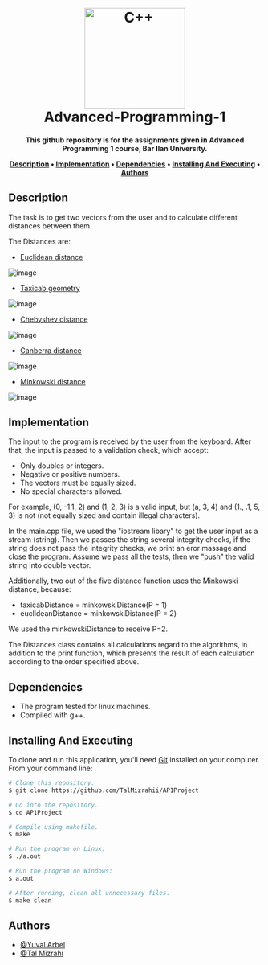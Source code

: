 <h1 align="center">
  <br>
  <a href="https://github.com/TalMizrahii/AP1Project"><img src="https://img.icons8.com/color/344/c-plus-plus-logo.png" alt="C++" width="200"></a>
  <br>
  Advanced-Programming-1
  <br>
</h1>

<h4 align="center">This github repository is for the assignments given in Advanced Programming 1 course, Bar Ilan University.


<p align="center">
  <a href="#description">Description</a> •
  <a href="#implementation">Implementation</a> •
  <a href="#dependencies">Dependencies</a> •
  <a href="#installing-and-executing">Installing And Executing</a> •
  <a href="#authors">Authors</a> 
</p>

## Description

The task is to get two vectors from the user and to calculate different distances between them.

The Distances are:

* [Euclidean distance](https://en.wikipedia.org/wiki/Euclidean_distance)

![image](https://user-images.githubusercontent.com/103560553/202403137-049e516b-ac15-4e21-abbc-bf4f465a83bf.png)


* [Taxicab geometry](https://en.wikipedia.org/wiki/Taxicab_geometry)

![image](https://user-images.githubusercontent.com/103560553/202403477-4c2885df-8eee-4721-897b-dee4e95c4ed0.png)


* [Chebyshev distance](https://en.wikipedia.org/wiki/Chebyshev_distance)

![image](https://user-images.githubusercontent.com/103560553/202403736-3438755a-f128-46a9-8f55-4b1cf69a215f.png)


* [Canberra distance](https://en.wikipedia.org/wiki/Canberra_distance)

![image](https://user-images.githubusercontent.com/103560553/202403909-432f6285-c7cb-4a78-b9e7-a0b6b837c455.png)


* [Minkowski distance](https://en.wikipedia.org/wiki/Minkowski_distance)

![image](https://user-images.githubusercontent.com/103560553/202404050-595c6cba-1b98-42ba-868c-c2c28586d6e4.png)

## Implementation
The input to the program is received by the user from the keyboard. After that, the input is passed to a validation check, which accept:

* Only doubles or integers.
* Negative or positive numbers.
* The vectors must be equally sized.
* No special characters allowed.

For example, (0, -1.1, 2) and (1, 2, 3) is a valid input, but (a, 3, 4) and (1., .1, 5, 3) is not (not equally sized and contain illegal characters).

In the main.cpp file, we used the "iostream libary" to get the user input as a stream (string).
  Then we passes the string several integrity checks, if the string does not pass the integrity checks, we print an eror massage and close the program.
Assume we pass all the tests, then we "push" the valid string into double vector. 

Additionally, two out of the five distance function uses the Minkowski distance, because:
* taxicabDistance = minkowskiDistance(P = 1)
* euclideanDistance = minkowskiDistance(P = 2)

We used the minkowskiDistance to receive P=2.

The Distances class contains all calculations regard to the algorithms, in addition to the print function, which presents the result of each calculation according to the order specified above.

## Dependencies

* The program tested for linux machines.
* Compiled with g++.

## Installing And Executing

To clone and run this application, you'll need [Git](https://git-scm.com) installed on your computer. From your command line:

```bash
# Clone this repository.
$ git clone https://github.com/TalMizrahii/AP1Project

# Go into the repository.
$ cd AP1Project

# Compile using makefile.
$ make
```

```bash
# Run the program on Linux:
$ ./a.out
```

```bash
# Run the program on Windows:
$ a.out
```

```bash
# After running, clean all unnecessary files.
$ make clean
```

## Authors
* [@Yuval Arbel](https://github.com/YuvalArbel1)
* [@Tal Mizrahi](https://github.com/TalMizrahii)


